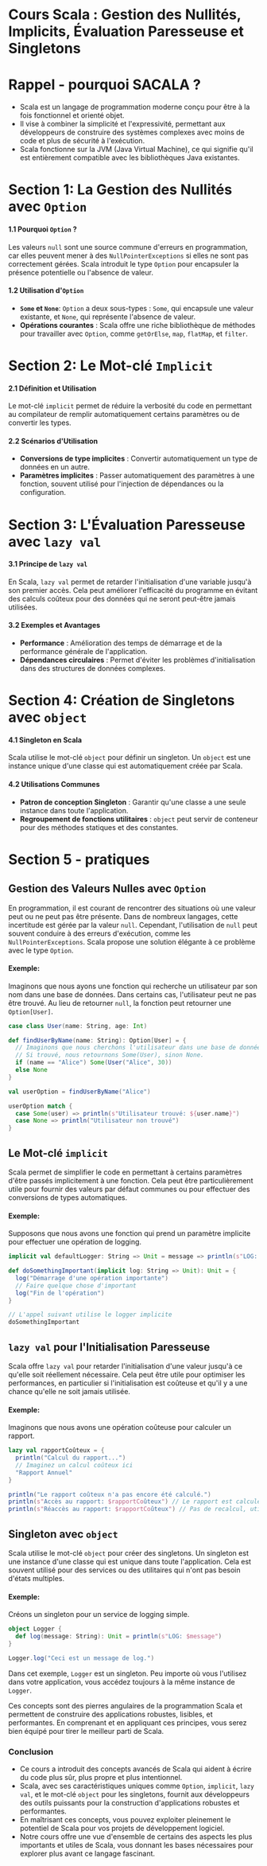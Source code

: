 # Cours Scala : Gestion des Nullités, Implicits, Évaluation Paresseuse et Singletons

# Rappel - pourquoi SACALA ?
- Scala est un langage de programmation moderne conçu pour être à la fois fonctionnel et orienté objet. 
- Il vise à combiner la simplicité et l'expressivité, permettant aux développeurs de construire des systèmes complexes avec moins de code et plus de sécurité à l'exécution. 
- Scala fonctionne sur la JVM (Java Virtual Machine), ce qui signifie qu'il est entièrement compatible avec les bibliothèques Java existantes.

# Section 1: La Gestion des Nullités avec `Option`

#### 1.1 Pourquoi `Option` ?
Les valeurs `null` sont une source commune d'erreurs en programmation, car elles peuvent mener à des `NullPointerExceptions` si elles ne sont pas correctement gérées. Scala introduit le type `Option` pour encapsuler la présence potentielle ou l'absence de valeur.

#### 1.2 Utilisation d'`Option`
- **`Some` et `None`**: `Option` a deux sous-types : `Some`, qui encapsule une valeur existante, et `None`, qui représente l'absence de valeur.
- **Opérations courantes** : Scala offre une riche bibliothèque de méthodes pour travailler avec `Option`, comme `getOrElse`, `map`, `flatMap`, et `filter`.

# Section 2: Le Mot-clé `Implicit`

#### 2.1 Définition et Utilisation
Le mot-clé `implicit` permet de réduire la verbosité du code en permettant au compilateur de remplir automatiquement certains paramètres ou de convertir les types.

#### 2.2 Scénarios d'Utilisation
- **Conversions de type implicites** : Convertir automatiquement un type de données en un autre.
- **Paramètres implicites** : Passer automatiquement des paramètres à une fonction, souvent utilisé pour l'injection de dépendances ou la configuration.

# Section 3: L'Évaluation Paresseuse avec `lazy val`

#### 3.1 Principe de `lazy val`
En Scala, `lazy val` permet de retarder l'initialisation d'une variable jusqu'à son premier accès. Cela peut améliorer l'efficacité du programme en évitant des calculs coûteux pour des données qui ne seront peut-être jamais utilisées.

#### 3.2 Exemples et Avantages
- **Performance** : Amélioration des temps de démarrage et de la performance générale de l'application.
- **Dépendances circulaires** : Permet d'éviter les problèmes d'initialisation dans des structures de données complexes.

# Section 4: Création de Singletons avec `object`

#### 4.1 Singleton en Scala
Scala utilise le mot-clé `object` pour définir un singleton. Un `object` est une instance unique d'une classe qui est automatiquement créée par Scala.

#### 4.2 Utilisations Communes
- **Patron de conception Singleton** : Garantir qu'une classe a une seule instance dans toute l'application.
- **Regroupement de fonctions utilitaires** : `object` peut servir de conteneur pour des méthodes statiques et des constantes.

# Section 5 - pratiques 

## Gestion des Valeurs Nulles avec `Option`

En programmation, il est courant de rencontrer des situations où une valeur peut ou ne peut pas être présente. Dans de nombreux langages, cette incertitude est gérée par la valeur `null`. Cependant, l'utilisation de `null` peut souvent conduire à des erreurs d'exécution, comme les `NullPointerExceptions`. Scala propose une solution élégante à ce problème avec le type `Option`.

#### Exemple:
Imaginons que nous ayons une fonction qui recherche un utilisateur par son nom dans une base de données. Dans certains cas, l'utilisateur peut ne pas être trouvé. Au lieu de retourner `null`, la fonction peut retourner une `Option[User]`.

```scala
case class User(name: String, age: Int)

def findUserByName(name: String): Option[User] = {
  // Imaginons que nous cherchons l'utilisateur dans une base de données.
  // Si trouvé, nous retournons Some(User), sinon None.
  if (name == "Alice") Some(User("Alice", 30))
  else None
}

val userOption = findUserByName("Alice")

userOption match {
  case Some(user) => println(s"Utilisateur trouvé: ${user.name}")
  case None => println("Utilisateur non trouvé")
}
```

## Le Mot-clé `implicit`

Scala permet de simplifier le code en permettant à certains paramètres d'être passés implicitement à une fonction. Cela peut être particulièrement utile pour fournir des valeurs par défaut communes ou pour effectuer des conversions de types automatiques.

#### Exemple:
Supposons que nous avons une fonction qui prend un paramètre implicite pour effectuer une opération de logging.

```scala
implicit val defaultLogger: String => Unit = message => println(s"LOG: $message")

def doSomethingImportant(implicit log: String => Unit): Unit = {
  log("Démarrage d'une opération importante")
  // Faire quelque chose d'important
  log("Fin de l'opération")
}

// L'appel suivant utilise le logger implicite
doSomethingImportant
```

## `lazy val` pour l'Initialisation Paresseuse

Scala offre `lazy val` pour retarder l'initialisation d'une valeur jusqu'à ce qu'elle soit réellement nécessaire. Cela peut être utile pour optimiser les performances, en particulier si l'initialisation est coûteuse et qu'il y a une chance qu'elle ne soit jamais utilisée.

#### Exemple:
Imaginons que nous avons une opération coûteuse pour calculer un rapport.

```scala
lazy val rapportCoûteux = {
  println("Calcul du rapport...")
  // Imaginez un calcul coûteux ici
  "Rapport Annuel"
}

println("Le rapport coûteux n'a pas encore été calculé.")
println(s"Accès au rapport: $rapportCoûteux") // Le rapport est calculé ici
println(s"Réaccès au rapport: $rapportCoûteux") // Pas de recalcul, utilise la valeur cachée
```

## Singleton avec `object`

Scala utilise le mot-clé `object` pour créer des singletons. Un singleton est une instance d'une classe qui est unique dans toute l'application. Cela est souvent utilisé pour des services ou des utilitaires qui n'ont pas besoin d'états multiples.

#### Exemple:
Créons un singleton pour un service de logging simple.

```scala
object Logger {
  def log(message: String): Unit = println(s"LOG: $message")
}

Logger.log("Ceci est un message de log.")
```

Dans cet exemple, `Logger` est un singleton. Peu importe où vous l'utilisez dans votre application, vous accédez toujours à la même instance de `Logger`.

Ces concepts sont des pierres angulaires de la programmation Scala et permettent de construire des applications robustes, lisibles, et performantes. En comprenant et en appliquant ces principes, vous serez bien équipé pour tirer le meilleur parti de Scala.
### Conclusion

 - Ce cours a introduit des concepts avancés de Scala qui aident à écrire du code plus sûr, plus propre et plus intentionnel.
 - Scala, avec ses caractéristiques uniques comme `Option`, `implicit`, `lazy val`, et le mot-clé `object` pour les singletons, fournit aux développeurs des outils puissants pour la construction d'applications robustes et performantes.
 - En maîtrisant ces concepts, vous pouvez exploiter pleinement le potentiel de Scala pour vos projets de développement logiciel.
 - Notre cours offre une vue d'ensemble de certains des aspects les plus importants et utiles de Scala, vous donnant les bases nécessaires pour explorer plus avant ce langage fascinant.
